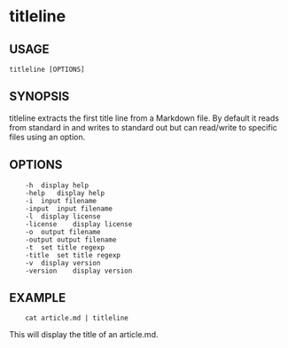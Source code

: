 
# titleline

## USAGE

    titleline [OPTIONS]

## SYNOPSIS

titleline extracts the first title line from a Markdown file. By default it reads
from standard in and writes to standard out but can read/write
to specific files using an option.

## OPTIONS

```
	-h	display help
	-help	display help
	-i	input filename
	-input	input filename
	-l	display license
	-license	display license
	-o	output filename
	-output	output filename
	-t	set title regexp
	-title	set title regexp
	-v	display version
	-version	display version
```

## EXAMPLE

```shell
    cat article.md | titleline
```

This will display the title of an article.md.

